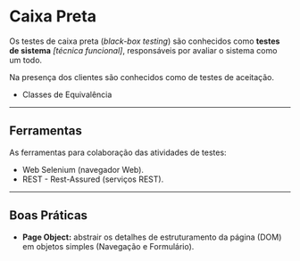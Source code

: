 # Caixa Preta
Os testes de caixa preta (*black-box testing*) são conhecidos como **testes de sistema** *[técnica funcional]*, responsáveis por avaliar o sistema como um todo.

Na presença dos clientes são conhecidos como de testes de aceitação.

* Classes de Equivalência

---

## Ferramentas
As ferramentas para colaboração das atividades de testes:

* Web Selenium (navegador Web).
* REST - Rest-Assured (serviços REST).

---

## Boas Práticas

* **Page Object:** abstrair os detalhes de estruturamento da página (DOM) em objetos simples (Navegação e Formulário).
